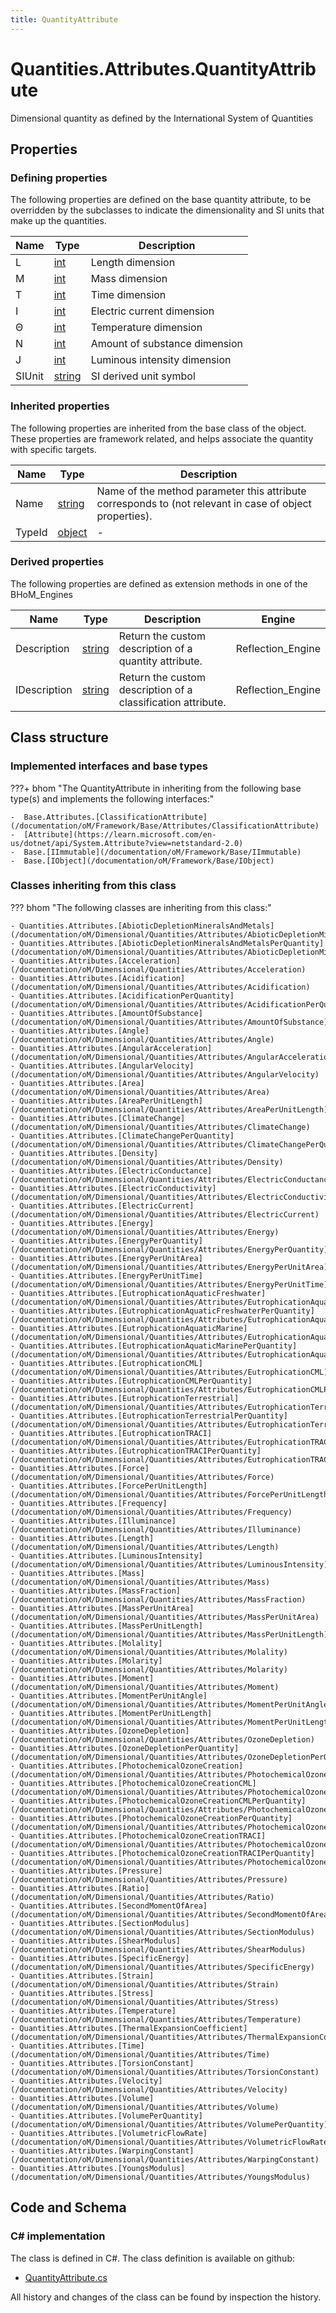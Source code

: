 ```yaml
---
title: QuantityAttribute
---
```


# Quantities.Attributes.QuantityAttribute

Dimensional quantity as defined by the International System of Quantities

## Properties



### Defining properties

The following properties are defined on the base quantity attribute, to be overridden by the subclasses to indicate the dimensionality and SI units that make up the quantities. 

| Name             | Type             | Description      |
|------------------|------------------|------------------|
| L | [int](https://learn.microsoft.com/en-us/dotnet/api/System.Int32?view=netstandard-2.0) | Length dimension |
| M | [int](https://learn.microsoft.com/en-us/dotnet/api/System.Int32?view=netstandard-2.0) | Mass dimension |
| T | [int](https://learn.microsoft.com/en-us/dotnet/api/System.Int32?view=netstandard-2.0) | Time dimension |
| I | [int](https://learn.microsoft.com/en-us/dotnet/api/System.Int32?view=netstandard-2.0) | Electric current dimension |
| Θ | [int](https://learn.microsoft.com/en-us/dotnet/api/System.Int32?view=netstandard-2.0) | Temperature dimension |
| N | [int](https://learn.microsoft.com/en-us/dotnet/api/System.Int32?view=netstandard-2.0) | Amount of substance dimension |
| J | [int](https://learn.microsoft.com/en-us/dotnet/api/System.Int32?view=netstandard-2.0) | Luminous intensity dimension |
| SIUnit | [string](https://learn.microsoft.com/en-us/dotnet/api/System.String?view=netstandard-2.0) | SI derived unit symbol |


### Inherited properties
The following properties are inherited from the base class of the object. These properties are framework related, and helps associate the quantity with specific targets.

| Name             | Type             | Description      |
|------------------|------------------|------------------|
| Name | [string](https://learn.microsoft.com/en-us/dotnet/api/System.String?view=netstandard-2.0) | Name of the method parameter this attribute corresponds to (not relevant in case of object properties). |
| TypeId | [object](https://learn.microsoft.com/en-us/dotnet/api/System.Object?view=netstandard-2.0) | - |


### Derived properties

The following properties are defined as extension methods in one of the BHoM_Engines

| Name             | Type             | Description      |  Engine           |
|------------------|------------------|------------------|------------------|
| Description | [string](https://learn.microsoft.com/en-us/dotnet/api/System.String?view=netstandard-2.0) | Return the custom description of a quantity attribute. | Reflection_Engine |
| IDescription | [string](https://learn.microsoft.com/en-us/dotnet/api/System.String?view=netstandard-2.0) | Return the custom description of a classification attribute. | Reflection_Engine |


## Class structure

### Implemented interfaces and base types

???+ bhom "The QuantityAttribute in inheriting from the following base type(s) and implements the following interfaces:"

    -  Base.Attributes.[ClassificationAttribute](/documentation/oM/Framework/Base/Attributes/ClassificationAttribute)
    -  [Attribute](https://learn.microsoft.com/en-us/dotnet/api/System.Attribute?view=netstandard-2.0)
    -  Base.[IImmutable](/documentation/oM/Framework/Base/IImmutable)
    -  Base.[IObject](/documentation/oM/Framework/Base/IObject)


### Classes inheriting from this class

??? bhom "The following classes are inheriting from this class:"

    - Quantities.Attributes.[AbioticDepletionMineralsAndMetals](/documentation/oM/Dimensional/Quantities/Attributes/AbioticDepletionMineralsAndMetals)
    - Quantities.Attributes.[AbioticDepletionMineralsAndMetalsPerQuantity](/documentation/oM/Dimensional/Quantities/Attributes/AbioticDepletionMineralsAndMetalsPerQuantity)
    - Quantities.Attributes.[Acceleration](/documentation/oM/Dimensional/Quantities/Attributes/Acceleration)
    - Quantities.Attributes.[Acidification](/documentation/oM/Dimensional/Quantities/Attributes/Acidification)
    - Quantities.Attributes.[AcidificationPerQuantity](/documentation/oM/Dimensional/Quantities/Attributes/AcidificationPerQuantity)
    - Quantities.Attributes.[AmountOfSubstance](/documentation/oM/Dimensional/Quantities/Attributes/AmountOfSubstance)
    - Quantities.Attributes.[Angle](/documentation/oM/Dimensional/Quantities/Attributes/Angle)
    - Quantities.Attributes.[AngularAcceleration](/documentation/oM/Dimensional/Quantities/Attributes/AngularAcceleration)
    - Quantities.Attributes.[AngularVelocity](/documentation/oM/Dimensional/Quantities/Attributes/AngularVelocity)
    - Quantities.Attributes.[Area](/documentation/oM/Dimensional/Quantities/Attributes/Area)
    - Quantities.Attributes.[AreaPerUnitLength](/documentation/oM/Dimensional/Quantities/Attributes/AreaPerUnitLength)
    - Quantities.Attributes.[ClimateChange](/documentation/oM/Dimensional/Quantities/Attributes/ClimateChange)
    - Quantities.Attributes.[ClimateChangePerQuantity](/documentation/oM/Dimensional/Quantities/Attributes/ClimateChangePerQuantity)
    - Quantities.Attributes.[Density](/documentation/oM/Dimensional/Quantities/Attributes/Density)
    - Quantities.Attributes.[ElectricConductance](/documentation/oM/Dimensional/Quantities/Attributes/ElectricConductance)
    - Quantities.Attributes.[ElectricConductivity](/documentation/oM/Dimensional/Quantities/Attributes/ElectricConductivity)
    - Quantities.Attributes.[ElectricCurrent](/documentation/oM/Dimensional/Quantities/Attributes/ElectricCurrent)
    - Quantities.Attributes.[Energy](/documentation/oM/Dimensional/Quantities/Attributes/Energy)
    - Quantities.Attributes.[EnergyPerQuantity](/documentation/oM/Dimensional/Quantities/Attributes/EnergyPerQuantity)
    - Quantities.Attributes.[EnergyPerUnitArea](/documentation/oM/Dimensional/Quantities/Attributes/EnergyPerUnitArea)
    - Quantities.Attributes.[EnergyPerUnitTime](/documentation/oM/Dimensional/Quantities/Attributes/EnergyPerUnitTime)
    - Quantities.Attributes.[EutrophicationAquaticFreshwater](/documentation/oM/Dimensional/Quantities/Attributes/EutrophicationAquaticFreshwater)
    - Quantities.Attributes.[EutrophicationAquaticFreshwaterPerQuantity](/documentation/oM/Dimensional/Quantities/Attributes/EutrophicationAquaticFreshwaterPerQuantity)
    - Quantities.Attributes.[EutrophicationAquaticMarine](/documentation/oM/Dimensional/Quantities/Attributes/EutrophicationAquaticMarine)
    - Quantities.Attributes.[EutrophicationAquaticMarinePerQuantity](/documentation/oM/Dimensional/Quantities/Attributes/EutrophicationAquaticMarinePerQuantity)
    - Quantities.Attributes.[EutrophicationCML](/documentation/oM/Dimensional/Quantities/Attributes/EutrophicationCML)
    - Quantities.Attributes.[EutrophicationCMLPerQuantity](/documentation/oM/Dimensional/Quantities/Attributes/EutrophicationCMLPerQuantity)
    - Quantities.Attributes.[EutrophicationTerrestrial](/documentation/oM/Dimensional/Quantities/Attributes/EutrophicationTerrestrial)
    - Quantities.Attributes.[EutrophicationTerrestrialPerQuantity](/documentation/oM/Dimensional/Quantities/Attributes/EutrophicationTerrestrialPerQuantity)
    - Quantities.Attributes.[EutrophicationTRACI](/documentation/oM/Dimensional/Quantities/Attributes/EutrophicationTRACI)
    - Quantities.Attributes.[EutrophicationTRACIPerQuantity](/documentation/oM/Dimensional/Quantities/Attributes/EutrophicationTRACIPerQuantity)
    - Quantities.Attributes.[Force](/documentation/oM/Dimensional/Quantities/Attributes/Force)
    - Quantities.Attributes.[ForcePerUnitLength](/documentation/oM/Dimensional/Quantities/Attributes/ForcePerUnitLength)
    - Quantities.Attributes.[Frequency](/documentation/oM/Dimensional/Quantities/Attributes/Frequency)
    - Quantities.Attributes.[Illuminance](/documentation/oM/Dimensional/Quantities/Attributes/Illuminance)
    - Quantities.Attributes.[Length](/documentation/oM/Dimensional/Quantities/Attributes/Length)
    - Quantities.Attributes.[LuminousIntensity](/documentation/oM/Dimensional/Quantities/Attributes/LuminousIntensity)
    - Quantities.Attributes.[Mass](/documentation/oM/Dimensional/Quantities/Attributes/Mass)
    - Quantities.Attributes.[MassFraction](/documentation/oM/Dimensional/Quantities/Attributes/MassFraction)
    - Quantities.Attributes.[MassPerUnitArea](/documentation/oM/Dimensional/Quantities/Attributes/MassPerUnitArea)
    - Quantities.Attributes.[MassPerUnitLength](/documentation/oM/Dimensional/Quantities/Attributes/MassPerUnitLength)
    - Quantities.Attributes.[Molality](/documentation/oM/Dimensional/Quantities/Attributes/Molality)
    - Quantities.Attributes.[Molarity](/documentation/oM/Dimensional/Quantities/Attributes/Molarity)
    - Quantities.Attributes.[Moment](/documentation/oM/Dimensional/Quantities/Attributes/Moment)
    - Quantities.Attributes.[MomentPerUnitAngle](/documentation/oM/Dimensional/Quantities/Attributes/MomentPerUnitAngle)
    - Quantities.Attributes.[MomentPerUnitLength](/documentation/oM/Dimensional/Quantities/Attributes/MomentPerUnitLength)
    - Quantities.Attributes.[OzoneDepletion](/documentation/oM/Dimensional/Quantities/Attributes/OzoneDepletion)
    - Quantities.Attributes.[OzoneDepletionPerQuantity](/documentation/oM/Dimensional/Quantities/Attributes/OzoneDepletionPerQuantity)
    - Quantities.Attributes.[PhotochemicalOzoneCreation](/documentation/oM/Dimensional/Quantities/Attributes/PhotochemicalOzoneCreation)
    - Quantities.Attributes.[PhotochemicalOzoneCreationCML](/documentation/oM/Dimensional/Quantities/Attributes/PhotochemicalOzoneCreationCML)
    - Quantities.Attributes.[PhotochemicalOzoneCreationCMLPerQuantity](/documentation/oM/Dimensional/Quantities/Attributes/PhotochemicalOzoneCreationCMLPerQuantity)
    - Quantities.Attributes.[PhotochemicalOzoneCreationPerQuantity](/documentation/oM/Dimensional/Quantities/Attributes/PhotochemicalOzoneCreationPerQuantity)
    - Quantities.Attributes.[PhotochemicalOzoneCreationTRACI](/documentation/oM/Dimensional/Quantities/Attributes/PhotochemicalOzoneCreationTRACI)
    - Quantities.Attributes.[PhotochemicalOzoneCreationTRACIPerQuantity](/documentation/oM/Dimensional/Quantities/Attributes/PhotochemicalOzoneCreationTRACIPerQuantity)
    - Quantities.Attributes.[Pressure](/documentation/oM/Dimensional/Quantities/Attributes/Pressure)
    - Quantities.Attributes.[Ratio](/documentation/oM/Dimensional/Quantities/Attributes/Ratio)
    - Quantities.Attributes.[SecondMomentOfArea](/documentation/oM/Dimensional/Quantities/Attributes/SecondMomentOfArea)
    - Quantities.Attributes.[SectionModulus](/documentation/oM/Dimensional/Quantities/Attributes/SectionModulus)
    - Quantities.Attributes.[ShearModulus](/documentation/oM/Dimensional/Quantities/Attributes/ShearModulus)
    - Quantities.Attributes.[SpecificEnergy](/documentation/oM/Dimensional/Quantities/Attributes/SpecificEnergy)
    - Quantities.Attributes.[Strain](/documentation/oM/Dimensional/Quantities/Attributes/Strain)
    - Quantities.Attributes.[Stress](/documentation/oM/Dimensional/Quantities/Attributes/Stress)
    - Quantities.Attributes.[Temperature](/documentation/oM/Dimensional/Quantities/Attributes/Temperature)
    - Quantities.Attributes.[ThermalExpansionCoefficient](/documentation/oM/Dimensional/Quantities/Attributes/ThermalExpansionCoefficient)
    - Quantities.Attributes.[Time](/documentation/oM/Dimensional/Quantities/Attributes/Time)
    - Quantities.Attributes.[TorsionConstant](/documentation/oM/Dimensional/Quantities/Attributes/TorsionConstant)
    - Quantities.Attributes.[Velocity](/documentation/oM/Dimensional/Quantities/Attributes/Velocity)
    - Quantities.Attributes.[Volume](/documentation/oM/Dimensional/Quantities/Attributes/Volume)
    - Quantities.Attributes.[VolumePerQuantity](/documentation/oM/Dimensional/Quantities/Attributes/VolumePerQuantity)
    - Quantities.Attributes.[VolumetricFlowRate](/documentation/oM/Dimensional/Quantities/Attributes/VolumetricFlowRate)
    - Quantities.Attributes.[WarpingConstant](/documentation/oM/Dimensional/Quantities/Attributes/WarpingConstant)
    - Quantities.Attributes.[YoungsModulus](/documentation/oM/Dimensional/Quantities/Attributes/YoungsModulus)


## Code and Schema

### C# implementation

The class is defined in C#. The class definition is available on github:

- [QuantityAttribute.cs](https://github.com/BHoM/BHoM/blob/develop/Quantities_oM/Attributes/Abstract/QuantityAttribute.cs)

All history and changes of the class can be found by inspection the history.
